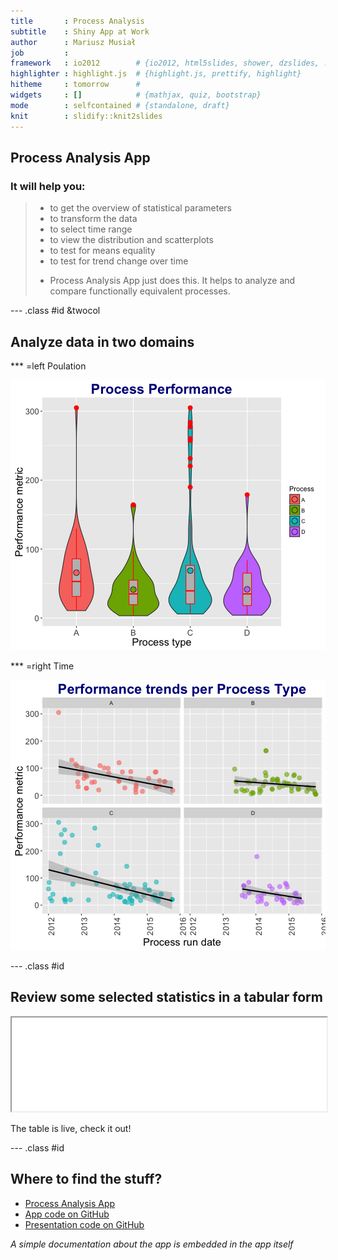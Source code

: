 ```yaml
---
title       : Process Analysis
subtitle    : Shiny App at Work
author      : Mariusz Musiał
job         : 
framework   : io2012        # {io2012, html5slides, shower, dzslides, ...}
highlighter : highlight.js  # {highlight.js, prettify, highlight}
hitheme     : tomorrow      # 
widgets     : []            # {mathjax, quiz, bootstrap}
mode        : selfcontained # {standalone, draft}
knit        : slidify::knit2slides
---
```




## Process Analysis App

### It will help you:

> - to get the overview of statistical parameters</li>
> - to transform the data</li>
> - to select time range</li>
> - to view the distribution and scatterplots</li>
> - to test for means equality</li>
> - to test for trend change over time</li>
> * Process Analysis App just does this. It helps to analyze and compare functionally equivalent processes.

--- .class #id &twocol

## Analyze data in two domains

*** =left
Poulation

![plot of chunk unnamed-chunk-2](figure/unnamed-chunk-2-1.png)

*** =right
Time

![plot of chunk unnamed-chunk-3](figure/unnamed-chunk-3-1.png)

--- .class #id 

## Review some selected statistics in a tabular form

<iframe src="example.html" STYLE="width:100%;height=100%"> </iframe>

The table is live, check it out!

--- .class #id 

## Where to find the stuff?

- [Process Analysis App](https://marioem.shinyapps.io/ProcessAnalysis/)
- [App code on GitHub](https://github.com/marioem/DevelopingDataProducts/tree/master)
- [Presentation code on GitHub]()

*A simple documentation about the app is embedded in the app itself*





